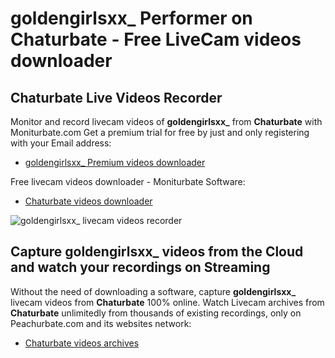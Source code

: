# goldengirlsxx_ Performer on Chaturbate - Free LiveCam videos downloader

## Chaturbate Live Videos Recorder

Monitor and record livecam videos of **goldengirlsxx_** from **Chaturbate** with Moniturbate.com
Get a premium trial for free by just and only registering with your Email address:
* [goldengirlsxx_ Premium videos downloader](https://moniturbate.com/request-demo-licence-key.html)

Free livecam videos downloader - Moniturbate Software:
* [Chaturbate videos downloader](https://moniturbate.com/moniturbate-download-software.html)

![goldengirlsxx_ livecam videos recorder](https://peachurnet.com/templates/moniturbate-software.png)


## Capture goldengirlsxx_ videos from the Cloud and watch your recordings on Streaming

Without the need of downloading a software, capture **goldengirlsxx_** livecam videos from **Chaturbate** 100% online.
Watch Livecam archives from **Chaturbate** unlimitedly from thousands of existing recordings, only on Peachurbate.com and its websites network:
* [Chaturbate videos archives](https://peachurnet.com/)
